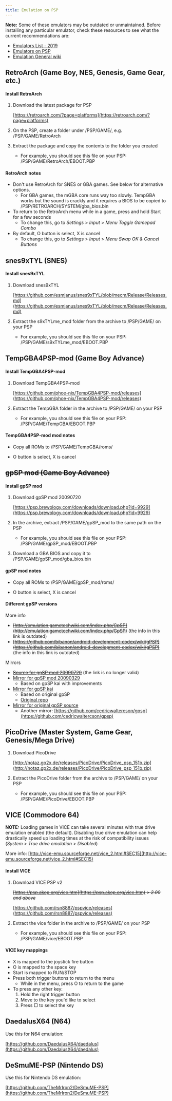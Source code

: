 ```yaml
---
title: Emulation on PSP
---
```


**Note:** Some of these emulators may be outdated or unmaintained. Before installing
any particular emulator, check these resources to see what the current recommendations
are:

- [Emulators List - 2019](http://wololo.net/talk/viewtopic.php?f=47&t=44039)
- [Emulators on PSP](http://emulation.gametechwiki.com/index.php/Emulators_on_PSP)
- [Emulation General wiki](http://emulation.gametechwiki.com/index.php/Main_Page)


## RetroArch (Game Boy, NES, Genesis, Game Gear, etc.)

#### Install RetroArch

1. Download the latest package for PSP

    [https://retroarch.com/?page=platforms](https://retroarch.com/?page=platforms)

1. On the PSP, create a folder under /PSP/GAME/, e.g. /PSP/GAME/RetroArch

1. Extract the package and copy the contents to the folder you created

    - For example, you should see this file on your PSP: /PSP/GAME/RetroArch/EBOOT.PBP


#### RetroArch notes

- Don't use RetroArch for SNES or GBA games. See below for alternative options.
    - For GBA games, the mGBA core runs way too slowly. TempGBA works but the sound is crackly and it requires a BIOS to be copied to /PSP/RETROARCH/SYSTEM/gba_bios.bin
- To return to the RetroArch menu while in a game, press and hold Start for a few seconds
    - To change this, go to *Settings* > *Input* > *Menu Toggle Gamepad Combo*
- By default, O button is select, X is cancel
    - To change this, go to *Settings* > *Input* > *Menu Swap OK & Cancel Buttons*



## snes9xTYL (SNES)

#### Install snes9xTYL

1. Download snes9xTYL

    [https://github.com/esmjanus/snes9xTYL/blob/mecm/Release/Releases.md](https://github.com/esmjanus/snes9xTYL/blob/mecm/Release/Releases.md)

1. Extract the s9xTYLme_mod folder from the archive to /PSP/GAME/ on your PSP

    - For example, you should see this file on your PSP: /PSP/GAME/s9xTYLme_mod/EBOOT.PBP



## TempGBA4PSP-mod (Game Boy Advance)

#### Install TempGBA4PSP-mod

1. Download TempGBA4PSP-mod

    [https://github.com/phoe-nix/TempGBA4PSP-mod/releases](https://github.com/phoe-nix/TempGBA4PSP-mod/releases)

1. Extract the TempGBA folder in the archive to /PSP/GAME/ on your PSP

    - For example, you should see this file on your PSP: /PSP/GAME/TempGBA/EBOOT.PBP


#### TempGBA4PSP-mod mod notes

- Copy all ROMs to /PSP/GAME/TempGBA/roms/

- O button is select, X is cancel



## ~~gpSP mod (Game Boy Advance)~~

#### Install gpSP mod

1. Download gpSP mod 20090720

    [https://psp.brewology.com/downloads/download.php?id=9929](https://psp.brewology.com/downloads/download.php?id=9929)

1. In the archive, extract /PSP/GAME/gpSP_mod to the same path on the PSP

    - For example, you should see this file on your PSP: /PSP/GAME/gpSP_mod/EBOOT.PBP

1. Download a GBA BIOS and copy it to /PSP/GAME/gpSP_mod/gba_bios.bin


#### gpSP mod notes

- Copy all ROMs to /PSP/GAME/gpSP_mod/roms/

- O button is select, X is cancel


#### Different gpSP versions

More info
- ~~[http://emulation.gametechwiki.com/index.php/GpSP](http://emulation.gametechwiki.com/index.php/GpSP)~~ (the info in this link is outdated)
- ~~[https://github.com/bibanon/android-development-codex/wiki/gPSP](https://github.com/bibanon/android-development-codex/wiki/gPSP)~~ (the info in this link is outdated)

Mirrors
- ~~[Source for gpSP mod 20090720](http://web.archive.org/web/20100114113349/http://www.csync.net/service/file/view.cgi?id=1248059846)~~ (the link is no longer valid)
- [Mirror for gpSP mod 20090329](https://github.com/BASLQC/gPSP-mod)
    - Based on gpSP kai with improvements
- [Mirror for gpSP kai](https://github.com/uberushaximus/gpsp-kai)
    - Based on original gpSP
    - [Original repo](https://osdn.net/projects/gpsp-kai/scm/svn/tree/head/trunk/)
- [Mirror for original gpSP source](https://github.com/BASLQC/gPSP)
    - Another mirror: [https://github.com/cedricwaltercson/gpsp](https://github.com/cedricwaltercson/gpsp)


## PicoDrive (Master System, Game Gear, Genesis/Mega Drive)

1. Download PicoDrive

    [http://notaz.gp2x.de/releases/PicoDrive/PicoDrive_psp_151b.zip](http://notaz.gp2x.de/releases/PicoDrive/PicoDrive_psp_151b.zip)

1. Extract the PicoDrive folder from the archive to /PSP/GAME/ on your PSP

    - For example, you should see this file on your PSP: /PSP/GAME/PicoDrive/EBOOT.PBP


## VICE (Commodore 64)

**NOTE:** Loading games in VICE can take several minutes with true drive emulation enabled (the default). Disabling true
drive emulation can help drastically speed up loading times at the risk of compatibility issues (*System* >
*True drive emulation* > *Disabled*)

More info: [http://vice-emu.sourceforge.net/vice_2.html#SEC15](http://vice-emu.sourceforge.net/vice_2.html#SEC15)


#### Install VICE

1. Download VICE PSP v2

    ~~[https://psp.akop.org/vice.htm](https://psp.akop.org/vice.htm) > *2.00 and above*~~

    [https://github.com/rsn8887/pspvice/releases](https://github.com/rsn8887/pspvice/releases)

1. Extract the vice folder in the archive to /PSP/GAME/ on your PSP

    - For example, you should see this file on your PSP: /PSP/GAME/vice/EBOOT.PBP


#### VICE key mappings

- X is mapped to the joystick fire button
- O is mapped to the space key
- Start is mapped to RUN/STOP
- Press both trigger buttons to return to the menu
    - While in the menu, press O to return to the game
- To press any other key:
    1. Hold the right trigger button
    1. Move to the key you'd like to select
    1. Press □ to select the key


## DaedalusX64 (N64)

Use this for N64 emulation:

[https://github.com/DaedalusX64/daedalus](https://github.com/DaedalusX64/daedalus)



## DeSmuME-PSP (Nintendo DS)

Use this for Nintendo DS emulation:

[https://github.com/TheMrIron2/DeSmuME-PSP](https://github.com/TheMrIron2/DeSmuME-PSP)
